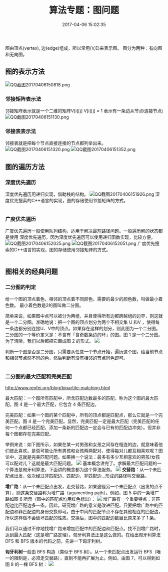 ﻿---
title: 算法专题：图问题
toc: true
categories:
  - 算法
tags:
  - ACM
date: 2017-04-06 15:02:35
---
图由顶点(vertex), 边(edge)组成，所以常用(V,E)来表示图。
图分为两种：有向图和无向图。
<!-- more-->

## 图的表示方法
![QQ截图20170406150818.png](QQ截图20170406150818.png)
### 邻接矩阵表示法
邻接矩阵表示就是一个二维的矩阵V[i][j]
V[i][j] = 1 表示有一条边从节点i连接节点j
![QQ截图20170406151130.png](QQ截图20170406151130.png)

### 邻接表表示法
邻接表就是把每个节点直接连接的节点都列举出来。
![QQ截图20170406151320.png](QQ截图20170406151320.png)
![QQ截图20170406151352.png](QQ截图20170406151352.png)

## 图的遍历方法

### 深度优先遍历
深度优先遍历用递归实现，借助栈的结构。
![QQ截图20170406151926.png](QQ截图20170406151926.png)
深度优先搜索的C++语言的实现，图的存储使用邻接矩阵的方式。
```c

```
### 广度优先遍历
广度优先遍历一般使用队列结构，适用于解决最短路径问题。一般遍历解的状态都是使用
深度优先遍历，因为深度优先遍历可以使用递归函数实现，比较方便。
![QQ截图20170406152025.png](QQ截图20170406152025.png)
![QQ截图20170406152051.png](QQ截图20170406152051.png)
广度优先搜索的C++语言的实现，图的存储使用邻接矩阵的方式。
```c

```

## 图相关的经典问题

### 二分图的判定
给一个图的顶点着色，相邻的顶点着不同颜色，需要的最少的颜色数，叫做最小着色数。
最小着色数是2的图叫做二分图。

简单来说，如果图中点可以被分为两组，并且使得所有边都跨越组的边界，则这就是一个二分图。准确地说：把一个图的顶点划分为两个不相交集 U 和V ，使得每一条边都分别连接U、V中的顶点。如果存在这样的划分，则此图为一个二分图。二分图的一个等价定义是：不含有「含奇数条边的环」的图。图 1 是一个二分图。为了清晰，我们以后都把它画成图 2 的形式。
![](2017-05-02_152635.png)

判断一个图是否是二分图，只需要从任意一个节点开始，遍历这个图，给当前节点和相邻节点然不同的色，然后判断有没有相邻的节点同色即可。
```c

```

### 二分图的最大匹配和完美匹配

http://www.renfei.org/blog/bipartite-matching.html

最大匹配：一个图所有匹配中，所含匹配边数最多的匹配，称为这个图的最大匹配。图 4 是一个最大匹配，它包含 4 条匹配边。

完美匹配：如果一个图的某个匹配中，所有的顶点都是匹配点，那么它就是一个完美匹配。图 4 是一个完美匹配。显然，完美匹配一定是最大匹配（完美匹配的任何一个点都已经匹配，添加一条新的匹配边一定会与已有的匹配边冲突）。但并非每个图都存在完美匹配。

举例来说：如下图所示，如果在某一对男孩和女孩之间存在相连的边，就意味着他们彼此喜欢。是否可能让所有男孩和女孩两两配对，使得每对儿都互相喜欢呢？图论中，这就是完美匹配问题。如果换一个说法：最多有多少互相喜欢的男孩/女孩可以配对儿？这就是最大匹配问题。
![](2017-05-02_152827.png)
基本概念讲完了。求解最大匹配问题的一个算法是匈牙利算法，下面讲的概念都为这个算法服务。
![](2017-05-02_152847.png)
**交替路**：从一个未匹配点出发，依次经过非匹配边、匹配边、非匹配边…形成的路径叫交替路。

**增广路**：从一个未匹配点出发，走交替路，如果途径另一个未匹配点（出发的点不算），则这条交替路称为增广路（agumenting path）。例如，图 5 中的一条增广路如图 6 所示（图中的匹配点均用红色标出）：
![](2017-05-02_153015.png)
增广路有一个重要特点：非匹配边比匹配边多一条。因此，研究增广路的意义是改进匹配。只要把增广路中的匹配边和非匹配边的身份交换即可。由于中间的匹配节点不存在其他相连的匹配边，所以这样做不会破坏匹配的性质。交换后，图中的匹配边数目比原来多了 1 条。

我们可以通过不停地找增广路来增加匹配中的匹配边和匹配点。找不到增广路时，达到最大匹配（这是增广路定理）。匈牙利算法正是这么做的。在给出匈牙利算法 DFS 和 BFS 版本的代码之前，先讲一下匈牙利树。

**匈牙利树**一般由 BFS 构造（类似于 BFS 树）。从一个未匹配点出发运行 BFS（唯一的限制是，必须走交替路），直到不能再扩展为止。例如，由图 7，可以得到如图 8 的一棵 BFS 树：
![](2017-05-02_153241.png)
